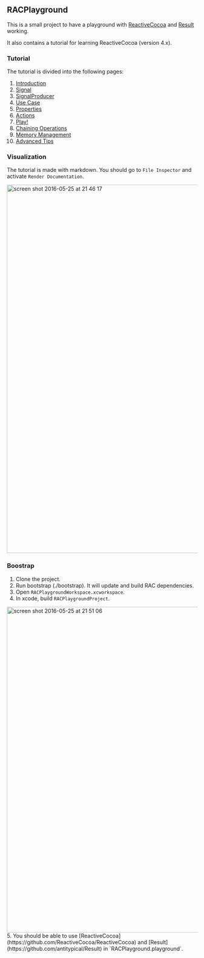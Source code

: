 ## RACPlayground ##

This is a small project to have a playground with [ReactiveCocoa](https://github.com/ReactiveCocoa/ReactiveCocoa) and [Result](https://github.com/antitypical/Result) working.

It also contains a tutorial for learning ReactiveCocoa (version 4.x).

### Tutorial ###

The tutorial is divided into the following pages:

1. [Introduction](./RACPlaygroundProject/RACPlayground.playground/Pages/Introduction.xcplaygroundpage)
2. [Signal](./RACPlaygroundProject/RACPlayground.playground/Pages/Signal.xcplaygroundpage)
3. [SignalProducer](./RACPlaygroundProject/RACPlayground.playground/Pages/SignalProducer.xcplaygroundpage)
4. [Use Case](./RACPlaygroundProject/RACPlayground.playground/Pages/UseCase.xcplaygroundpage)
5. [Properties](./RACPlaygroundProject/RACPlayground.playground/Pages/Properties.xcplaygroundpage)
6. [Actions](./RACPlaygroundProject/RACPlayground.playground/Pages/Actions.xcplaygroundpage)
7. [Play!](./RACPlaygroundProject/RACPlayground.playground/Pages/Play!.xcplaygroundpage)
8. [Chaining Operations](./RACPlaygroundProject/RACPlayground.playground/Pages/ChainingOperations.xcplaygroundpage)
9. [Memory Management](./RACPlaygroundProject/RACPlayground.playground/Pages/MemoryManagement.xcplaygroundpage)
10. [Advanced Tips](./RACPlaygroundProject/RACPlayground.playground/Pages/AdvancedTips.xcplaygroundpage)

### Visualization ###

The tutorial is made with markdown. You should go to `File Inspector` and activate `Render Documentation`.

<img width="974" alt="screen shot 2016-05-25 at 21 46 17" src="https://cloud.githubusercontent.com/assets/12101394/15560486/69855bf2-22c2-11e6-98d5-16377ddbd016.png">


### Boostrap ###

1. Clone the project.
2. Run bootstrap (./bootstrap). It will update and build RAC dependencies.
3. Open `RACPlaygroundWorkspace.xcworkspace`.
4. In xcode, build `RACPlaygroundProject`.
<img width="861" alt="screen shot 2016-05-25 at 21 51 06" src="https://cloud.githubusercontent.com/assets/12101394/15560554/08b8072e-22c3-11e6-8107-0bd268db8b5a.png">
5. You should be able to use [ReactiveCocoa](https://github.com/ReactiveCocoa/ReactiveCocoa) and [Result](https://github.com/antitypical/Result) in `RACPlayground.playground`.

